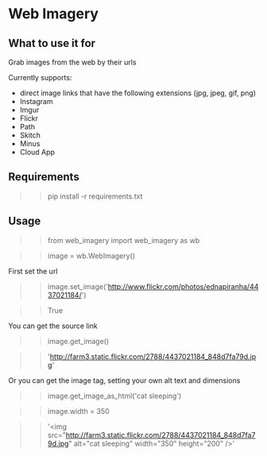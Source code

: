 # Web Imagery

## What to use it for

Grab images from the web by their urls

Currently supports:

* direct image links that have the following extensions (jpg, jpeg, gif, png)
* Instagram
* Imgur
* Flickr
* Path
* Skitch
* Minus
* Cloud App

## Requirements

>> pip install -r requirements.txt

## Usage

>> from web_imagery import web_imagery as wb

>> image = wb.WebImagery()

First set the url

>> image.set_image('http://www.flickr.com/photos/ednapiranha/4437021184/')

>> True

You can get the source link

>> image.get_image()

>> 'http://farm3.static.flickr.com/2788/4437021184_848d7fa79d.jpg'

Or you can get the image tag, setting your own alt text and dimensions

>> image.get_image_as_html('cat sleeping')

>> image.width = 350

>> '&lt;img src="http://farm3.static.flickr.com/2788/4437021184_848d7fa79d.jpg" alt="cat sleeping" width="350" height="200" /&gt;'